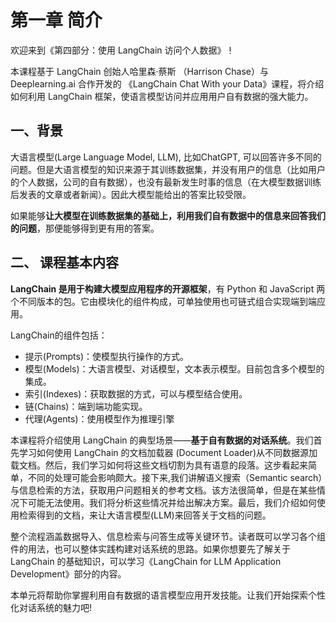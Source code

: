 # 第一章 简介

欢迎来到《第四部分：使用 LangChain 访问个人数据》！

本课程基于 LangChain 创始人哈里森·蔡斯 （Harrison Chase）与 Deeplearning.ai 合作开发的 《LangChain Chat With your Data》课程，将介绍如何利用 LangChain 框架，使语言模型访问并应用用户自有数据的强大能力。

## 一、背景

大语言模型(Large Language Model, LLM), 比如ChatGPT, 可以回答许多不同的问题。但是大语言模型的知识来源于其训练数据集，并没有用户的信息（比如用户的个人数据，公司的自有数据），也没有最新发生时事的信息（在大模型数据训练后发表的文章或者新闻）。因此大模型能给出的答案比较受限。

如果能够**让大模型在训练数据集的基础上，利用我们自有数据中的信息来回答我们的问题**，那便能够得到更有用的答案。

## 二、 课程基本内容

**LangChain 是用于构建大模型应用程序的开源框架**，有 Python 和 JavaScript 两个不同版本的包。它由模块化的组件构成，可单独使用也可链式组合实现端到端应用。

LangChain的组件包括：

- 提示(Prompts)：使模型执行操作的方式。
- 模型(Models)：大语言模型、对话模型，文本表示模型。目前包含多个模型的集成。
- 索引(Indexes)：获取数据的方式，可以与模型结合使用。
- 链(Chains)：端到端功能实现。
- 代理(Agents)：使用模型作为推理引擎

本课程将介绍使用 LangChain 的典型场景——**基于自有数据的对话系统**。我们首先学习如何使用 LangChain 的文档加载器 (Document Loader)从不同数据源加载文档。然后，我们学习如何将这些文档切割为具有语意的段落。这步看起来简单，不同的处理可能会影响颇大。接下来,我们讲解语义搜索（Semantic search）与信息检索的方法，获取用户问题相关的参考文档。该方法很简单，但是在某些情况下可能无法使用。我们将分析这些情况并给出解决方案。最后，我们介绍如何使用检索得到的文档，来让大语言模型(LLM)来回答关于文档的问题。

整个流程涵盖数据导入、信息检索与问答生成等关键环节。读者既可以学习各个组件的用法，也可以整体实践构建对话系统的思路。如果你想要先了解关于 LangChain 的基础知识，可以学习《LangChain for LLM Application Development》部分的内容。

本单元将帮助你掌握利用自有数据的语言模型应用开发技能。让我们开始探索个性化对话系统的魅力吧!
